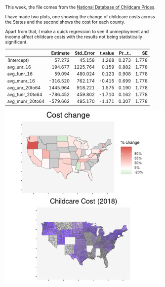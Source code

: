 This week, the file comes from the [National Database of Childcare Prices](https://www.dol.gov/agencies/wb/topics/featured-childcare).

I have made two plots, one showing the change of childcare costs across the States and the second shows the cost for each county. 

Apart from that, I make a quick regression to see if unmeployment and income affect childcare costs with the results not being statistically significant. 


|                | Estimate| Std..Error| t.value| Pr...t..|    SE|
|:---------------|--------:|----------:|-------:|--------:|-----:|
|(Intercept)     |   57.272|     45.158|   1.268|    0.273| 1.778|
|avg_unr_16      |  194.677|   1225.764|   0.159|    0.882| 1.778|
|avg_funr_16     |   59.094|    480.024|   0.123|    0.908| 1.778|
|avg_munr_16     | -316.520|    762.174|  -0.415|    0.699| 1.778|
|avg_unr_20to64  | 1445.964|    918.221|   1.575|    0.190| 1.778|
|avg_funr_20to64 | -786.452|    459.802|  -1.710|    0.162| 1.778|
|avg_munr_20to64 | -579.662|    495.170|  -1.171|    0.307| 1.778|

<img src=https://github.com/Ioannis-D/TidyTuesday/blob/main/May/2nd%20Week/Both%20graphs.png>
